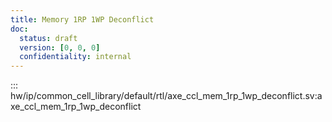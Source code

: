 ```yaml
---
title: Memory 1RP 1WP Deconflict
doc:
  status: draft
  version: [0, 0, 0]
  confidentiality: internal
---
```


::: hw/ip/common_cell_library/default/rtl/axe_ccl_mem_1rp_1wp_deconflict.sv:axe_ccl_mem_1rp_1wp_deconflict
